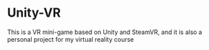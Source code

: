# Unity-VR
This is a VR mini-game based on Unity and SteamVR, and it is also a personal project for my virtual reality course
